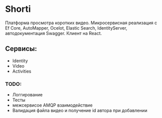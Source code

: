 # Shorti
Платформа просмотра коротких видео. Микросервисная реализация с Ef Core, AutoMapper, Ocelot, Elastic Search, IdentityServer, автодокументация Swagger. Клиент на React.

## Сервисы:
* Identity
* Video
* Activities

### TODO:
* Логгирование
* Тесты
* межсервисое AMQP взаимодействие
* Валидация файла видео и получение id автора при добавлении
